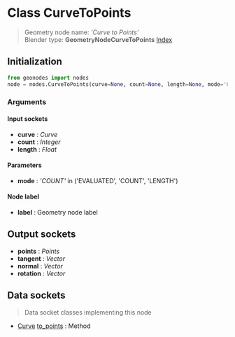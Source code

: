 
# Class CurveToPoints

> Geometry node name: _'Curve to Points'_<br>Blender type:  **GeometryNodeCurveToPoints**
[Index](/docs/index.md)

## Initialization


```python
from geonodes import nodes
node = nodes.CurveToPoints(curve=None, count=None, length=None, mode='COUNT', label=None)
```


### Arguments


#### Input sockets



- **curve** : _Curve_
- **count** : _Integer_
- **length** : _Float_



#### Parameters



- **mode** : _'COUNT'_ in ('EVALUATED', 'COUNT', 'LENGTH')



#### Node label



- **label** : Geometry node label



## Output sockets



- **points** : _Points_
- **tangent** : _Vector_
- **normal** : _Vector_
- **rotation** : _Vector_



## Data sockets

> Data socket classes implementing this node


- [Curve](../sockets/Curve.md) [to_points](../sockets/Curve.md#to_points) : Method


